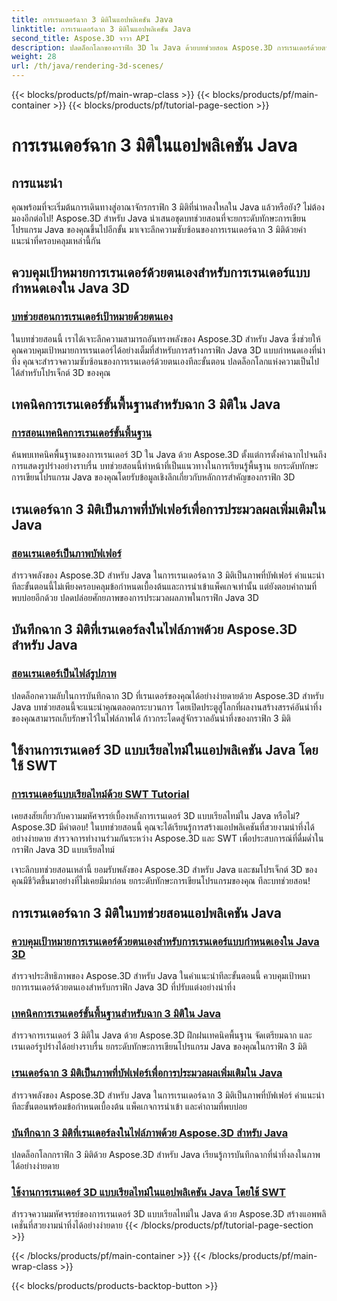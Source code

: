 ```yaml
---
title: การเรนเดอร์ฉาก 3 มิติในแอปพลิเคชัน Java
linktitle: การเรนเดอร์ฉาก 3 มิติในแอปพลิเคชัน Java
second_title: Aspose.3D จาวา API
description: ปลดล็อกโลกของกราฟิก 3D ใน Java ด้วยบทช่วยสอน Aspose.3D การเรนเดอร์ด้วยตนเองอย่างเชี่ยวชาญ เทคนิคพื้นฐาน การประมวลผลภาพ และการเรนเดอร์แบบเรียลไทม์ได้อย่างง่ายดาย
weight: 28
url: /th/java/rendering-3d-scenes/
---
```


{{< blocks/products/pf/main-wrap-class >}}
{{< blocks/products/pf/main-container >}}
{{< blocks/products/pf/tutorial-page-section >}}

# การเรนเดอร์ฉาก 3 มิติในแอปพลิเคชัน Java

## การแนะนำ

คุณพร้อมที่จะเริ่มต้นการเดินทางสู่อาณาจักรกราฟิก 3 มิติที่น่าหลงใหลใน Java แล้วหรือยัง? ไม่ต้องมองอีกต่อไป! Aspose.3D สำหรับ Java นำเสนอชุดบทช่วยสอนที่จะยกระดับทักษะการเขียนโปรแกรม Java ของคุณขึ้นไปอีกขั้น มาเจาะลึกความซับซ้อนของการเรนเดอร์ฉาก 3 มิติด้วยคำแนะนำที่ครอบคลุมเหล่านี้กัน

## ควบคุมเป้าหมายการเรนเดอร์ด้วยตนเองสำหรับการเรนเดอร์แบบกำหนดเองใน Java 3D
### [บทช่วยสอนการเรนเดอร์เป้าหมายด้วยตนเอง](./manual-render-targets/)

ในบทช่วยสอนนี้ เราได้เจาะลึกความสามารถอันทรงพลังของ Aspose.3D สำหรับ Java ซึ่งช่วยให้คุณควบคุมเป้าหมายการเรนเดอร์ได้อย่างเต็มที่สำหรับการสร้างกราฟิก Java 3D แบบกำหนดเองที่น่าทึ่ง คุณจะสำรวจความซับซ้อนของการเรนเดอร์ด้วยตนเองทีละขั้นตอน ปลดล็อกโลกแห่งความเป็นไปได้สำหรับโปรเจ็กต์ 3D ของคุณ

## เทคนิคการเรนเดอร์ขั้นพื้นฐานสำหรับฉาก 3 มิติใน Java
### [การสอนเทคนิคการเรนเดอร์ขั้นพื้นฐาน](./basic-rendering/)

ค้นพบเทคนิคพื้นฐานของการเรนเดอร์ 3D ใน Java ด้วย Aspose.3D ตั้งแต่การตั้งค่าฉากไปจนถึงการแสดงรูปร่างอย่างราบรื่น บทช่วยสอนนี้ทำหน้าที่เป็นแนวทางในการเรียนรู้พื้นฐาน ยกระดับทักษะการเขียนโปรแกรม Java ของคุณโดยรับข้อมูลเชิงลึกเกี่ยวกับหลักการสำคัญของกราฟิก 3D

## เรนเดอร์ฉาก 3 มิติเป็นภาพที่บัฟเฟอร์เพื่อการประมวลผลเพิ่มเติมใน Java
### [สอนเรนเดอร์เป็นภาพบัฟเฟอร์](./render-to-buffered-image/)

สำรวจพลังของ Aspose.3D สำหรับ Java ในการเรนเดอร์ฉาก 3 มิติเป็นภาพที่บัฟเฟอร์ คำแนะนำทีละขั้นตอนนี้ไม่เพียงครอบคลุมข้อกำหนดเบื้องต้นและการนำเข้าแพ็คเกจเท่านั้น แต่ยังตอบคำถามที่พบบ่อยอีกด้วย ปลดปล่อยศักยภาพของการประมวลผลภาพในกราฟิก Java 3D

## บันทึกฉาก 3 มิติที่เรนเดอร์ลงในไฟล์ภาพด้วย Aspose.3D สำหรับ Java
### [สอนเรนเดอร์เป็นไฟล์รูปภาพ](./render-to-file/)

ปลดล็อกความลับในการบันทึกฉาก 3D ที่เรนเดอร์ของคุณได้อย่างง่ายดายด้วย Aspose.3D สำหรับ Java บทช่วยสอนนี้จะแนะนำคุณตลอดกระบวนการ โดยเปิดประตูสู่โลกที่ผลงานสร้างสรรค์อันน่าทึ่งของคุณสามารถเก็บรักษาไว้ในไฟล์ภาพได้ ก้าวกระโดดสู่จักรวาลอันน่าทึ่งของกราฟิก 3 มิติ

## ใช้งานการเรนเดอร์ 3D แบบเรียลไทม์ในแอปพลิเคชัน Java โดยใช้ SWT
### [การเรนเดอร์แบบเรียลไทม์ด้วย SWT Tutorial](./real-time-rendering-swt/)

เคยสงสัยเกี่ยวกับความมหัศจรรย์เบื้องหลังการเรนเดอร์ 3D แบบเรียลไทม์ใน Java หรือไม่? Aspose.3D มีคำตอบ! ในบทช่วยสอนนี้ คุณจะได้เรียนรู้การสร้างแอปพลิเคชันที่สวยงามน่าทึ่งได้อย่างง่ายดาย สำรวจการทำงานร่วมกันระหว่าง Aspose.3D และ SWT เพื่อประสบการณ์ที่ดื่มด่ำในกราฟิก Java 3D แบบเรียลไทม์

เจาะลึกบทช่วยสอนเหล่านี้ ยอมรับพลังของ Aspose.3D สำหรับ Java และชมโปรเจ็กต์ 3D ของคุณมีชีวิตขึ้นมาอย่างที่ไม่เคยมีมาก่อน ยกระดับทักษะการเขียนโปรแกรมของคุณ ทีละบทช่วยสอน!
## การเรนเดอร์ฉาก 3 มิติในบทช่วยสอนแอปพลิเคชัน Java
### [ควบคุมเป้าหมายการเรนเดอร์ด้วยตนเองสำหรับการเรนเดอร์แบบกำหนดเองใน Java 3D](./manual-render-targets/)
สำรวจประสิทธิภาพของ Aspose.3D สำหรับ Java ในคำแนะนำทีละขั้นตอนนี้ ควบคุมเป้าหมายการเรนเดอร์ด้วยตนเองสำหรับกราฟิก Java 3D ที่ปรับแต่งอย่างน่าทึ่ง
### [เทคนิคการเรนเดอร์ขั้นพื้นฐานสำหรับฉาก 3 มิติใน Java](./basic-rendering/)
สำรวจการเรนเดอร์ 3 มิติใน Java ด้วย Aspose.3D ฝึกฝนเทคนิคพื้นฐาน จัดเตรียมฉาก และเรนเดอร์รูปร่างได้อย่างราบรื่น ยกระดับทักษะการเขียนโปรแกรม Java ของคุณในกราฟิก 3 มิติ
### [เรนเดอร์ฉาก 3 มิติเป็นภาพที่บัฟเฟอร์เพื่อการประมวลผลเพิ่มเติมใน Java](./render-to-buffered-image/)
สำรวจพลังของ Aspose.3D สำหรับ Java ในการเรนเดอร์ฉาก 3 มิติเป็นภาพที่บัฟเฟอร์ คำแนะนำทีละขั้นตอนพร้อมข้อกำหนดเบื้องต้น แพ็คเกจการนำเข้า และคำถามที่พบบ่อย
### [บันทึกฉาก 3 มิติที่เรนเดอร์ลงในไฟล์ภาพด้วย Aspose.3D สำหรับ Java](./render-to-file/)
ปลดล็อกโลกกราฟิก 3 มิติด้วย Aspose.3D สำหรับ Java เรียนรู้การบันทึกฉากที่น่าทึ่งลงในภาพได้อย่างง่ายดาย
### [ใช้งานการเรนเดอร์ 3D แบบเรียลไทม์ในแอปพลิเคชัน Java โดยใช้ SWT](./real-time-rendering-swt/)
สำรวจความมหัศจรรย์ของการเรนเดอร์ 3D แบบเรียลไทม์ใน Java ด้วย Aspose.3D สร้างแอพพลิเคชั่นที่สวยงามน่าทึ่งได้อย่างง่ายดาย
{{< /blocks/products/pf/tutorial-page-section >}}

{{< /blocks/products/pf/main-container >}}
{{< /blocks/products/pf/main-wrap-class >}}

{{< blocks/products/products-backtop-button >}}
